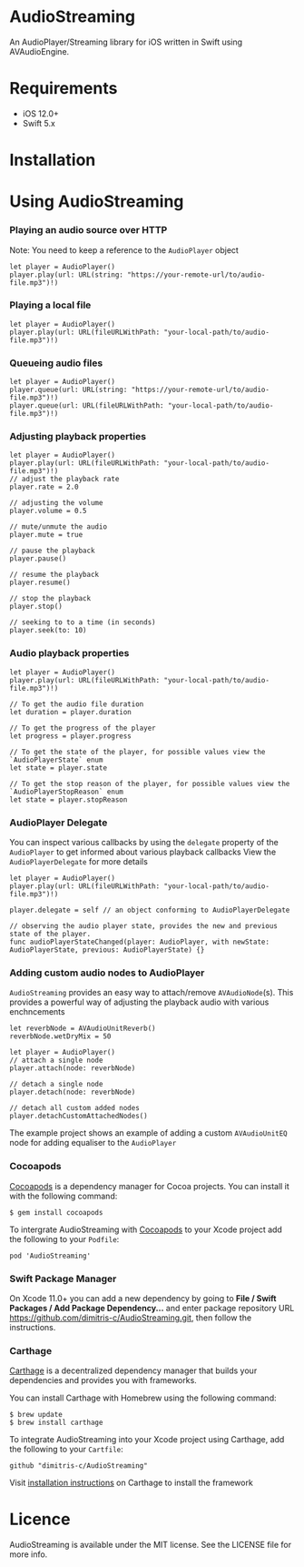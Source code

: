 # AudioStreaming
An AudioPlayer/Streaming library for iOS written in Swift using AVAudioEngine.

# Requirements
 - iOS 12.0+
 - Swift 5.x

# Installation

# Using AudioStreaming

### Playing an audio source over HTTP
Note: You need to keep a reference to the `AudioPlayer` object
```
let player = AudioPlayer()
player.play(url: URL(string: "https://your-remote-url/to/audio-file.mp3")!)
```

### Playing a local file 
```
let player = AudioPlayer()
player.play(url: URL(fileURLWithPath: "your-local-path/to/audio-file.mp3")!)
```
### Queueing audio files
```
let player = AudioPlayer()
player.queue(url: URL(string: "https://your-remote-url/to/audio-file.mp3")!)
player.queue(url: URL(fileURLWithPath: "your-local-path/to/audio-file.mp3")!)
```

### Adjusting playback properties
```
let player = AudioPlayer()
player.play(url: URL(fileURLWithPath: "your-local-path/to/audio-file.mp3")!)
// adjust the playback rate
player.rate = 2.0

// adjusting the volume
player.volume = 0.5

// mute/unmute the audio
player.mute = true

// pause the playback
player.pause()

// resume the playback
player.resume()

// stop the playback
player.stop()

// seeking to to a time (in seconds)
player.seek(to: 10)
```

### Audio playback properties
```
let player = AudioPlayer()
player.play(url: URL(fileURLWithPath: "your-local-path/to/audio-file.mp3")!)

// To get the audio file duration
let duration = player.duration

// To get the progress of the player
let progress = player.progress

// To get the state of the player, for possible values view the `AudioPlayerState` enum
let state = player.state

// To get the stop reason of the player, for possible values view the `AudioPlayerStopReason` enum
let state = player.stopReason
```

### AudioPlayer Delegate
You can inspect various callbacks by using the `delegate` property of the `AudioPlayer` to get informed about various playback callbacks
View the `AudioPlayerDelegate` for more details

```
let player = AudioPlayer()
player.play(url: URL(fileURLWithPath: "your-local-path/to/audio-file.mp3")!)

player.delegate = self // an object conforming to AudioPlayerDelegate

// observing the audio player state, provides the new and previous state of the player.
func audioPlayerStateChanged(player: AudioPlayer, with newState: AudioPlayerState, previous: AudioPlayerState) {}
```

### Adding custom audio nodes to AudioPlayer
`AudioStreaming` provides an easy way to attach/remove `AVAudioNode`(s).
This provides a powerful way of adjusting the playback audio with various enchncements 

```
let reverbNode = AVAudioUnitReverb()
reverbNode.wetDryMix = 50 

let player = AudioPlayer()
// attach a single node
player.attach(node: reverbNode)

// detach a single node
player.detach(node: reverbNode)

// detach all custom added nodes
player.detachCustomAttachedNodes()
```

The example project shows an example of adding a custom `AVAudioUnitEQ` node for adding equaliser to the `AudioPlayer`

### Cocoapods

[Cocoapods](https://cocoapods.org/) is a dependency manager for Cocoa projects. You can install it with the following command:
```
$ gem install cocoapods
```

To intergrate AudioStreaming with [Cocoapods](https://cocoapods.org/) to your Xcode project add the following to your `Podfile`:
```
pod 'AudioStreaming'
```

### Swift Package Manager

On Xcode 11.0+ you can add a new dependency by going to **File / Swift Packages / Add Package Dependency...**
and enter package repository URL https://github.com/dimitris-c/AudioStreaming.git, then follow the instructions.

### Carthage

[Carthage](https://github.com/Carthage/Carthage) is a decentralized dependency manager that builds your dependencies and provides you with frameworks.

You can install Carthage with Homebrew using the following command:
```
$ brew update
$ brew install carthage
```

To integrate AudioStreaming into your Xcode project using Carthage, add the following to your `Cartfile`:
```
github "dimitris-c/AudioStreaming"
```
Visit [installation instructions](https://github.com/Carthage/Carthage#adding-frameworks-to-an-application) on Carthage to install the framework

# Licence

AudioStreaming is available under the MIT license. See the LICENSE file for more info.
